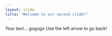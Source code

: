 ```yaml
---
layout: slide
title: "Welcome to our second slide!"
---
```

Your text... gogogo
Use the left arrow to go back!
